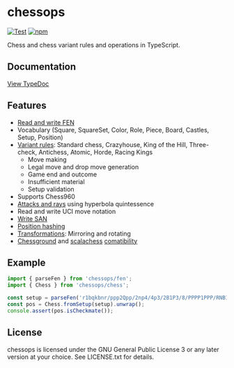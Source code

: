 chessops
========

[![Test](https://github.com/niklasf/chessops/workflows/Test/badge.svg)](https://github.com/niklasf/chessops/actions)
[![npm](https://img.shields.io/npm/v/chessops)](https://www.npmjs.com/package/chessops)

Chess and chess variant rules and operations in TypeScript.

Documentation
-------------

[View TypeDoc](https://niklasf.github.io/chessops/)


Features
--------

* [Read and write FEN](https://niklasf.github.io/chessops/modules/_fen_.html)
* Vocabulary (Square, SquareSet, Color, Role, Piece, Board, Castles, Setup,
  Position)
* [Variant rules](https://niklasf.github.io/chessops/modules/_variant_.html): Standard chess, Crazyhouse, King of the Hill, Three-check,
  Antichess, Atomic, Horde, Racing Kings
  - Move making
  - Legal move and drop move generation
  - Game end and outcome
  - Insufficient material
  - Setup validation
* Supports Chess960
* [Attacks and rays](https://niklasf.github.io/chessops/modules/_attacks_.html) using hyperbola quintessence
* Read and write UCI move notation
* [Write SAN](https://niklasf.github.io/chessops/modules/_san_.html)
* [Position hashing](https://niklasf.github.io/chessops/modules/_hash_.html)
* [Transformations](https://niklasf.github.io/chessops/modules/_transform_.html): Mirroring and rotating
* [Chessground](https://github.com/ornicar/chessground) and [scalachess](https://github.com/ornicar/scalachess) [comatibility](https://niklasf.github.io/chessops/modules/_compat_.html)

Example
-------

```javascript
import { parseFen } from 'chessops/fen';
import { Chess } from 'chessops/chess';

const setup = parseFen('r1bqkbnr/ppp2Qpp/2np4/4p3/2B1P3/8/PPPP1PPP/RNB1K1NR b KQkq - 0 4').unwrap();
const pos = Chess.fromSetup(setup).unwrap();
console.assert(pos.isCheckmate());
```

License
-------

chessops is licensed under the GNU General Public License 3 or any later
version at your choice. See LICENSE.txt for details.
